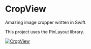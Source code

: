 # CropView
Amazing image cropper written in Swift.

This project uses the PinLayout library.

[![CropView](http://img.youtube.com/vi/vJwWPFUMfUA/0.jpg)](http://www.youtube.com/watch?v=vJwWPFUMfUA "CropView")
